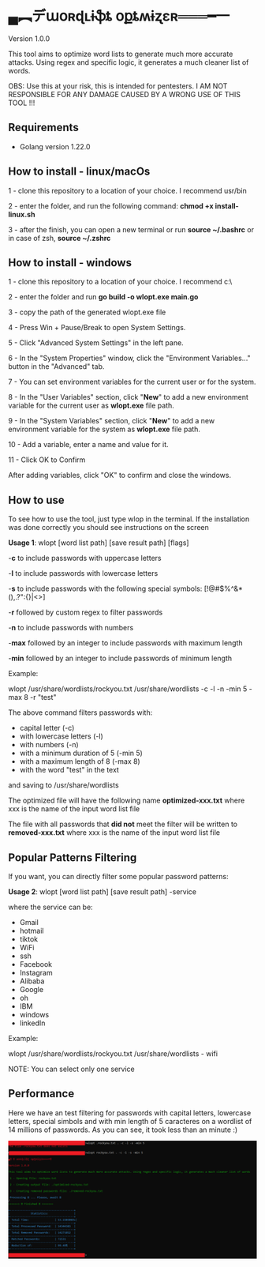 
# ▄︻デաօʀɖʟɨֆȶ օքȶʍɨʐɛʀ═══━一

 Version 1.0.0

This tool aims to optimize word lists to generate much more accurate attacks. Using regex and specific logic, it generates a much cleaner list of words.

OBS: Use this at your risk, this is intended for pentesters. I AM NOT RESPONSIBLE FOR ANY DAMAGE CAUSED BY A WRONG USE OF THIS TOOL !!!

## Requirements

- Golang version 1.22.0

## How to install - linux/macOs

1 - clone this repository to a location of your choice. I recommend usr/bin

2 - enter the folder, and run the following command: **chmod +x install-linux.sh**

3 - after the finish,  you can open a new terminal or run  **source ~/.bashrc** or in case of zsh,  **source ~/.zshrc**

## How to install - windows

1  - clone this repository to a location of your choice. I recommend c:\

2  - enter the folder and run **go build -o wlopt.exe main.go**

3  - copy the path of the generated wlopt.exe file

4  - Press Win + Pause/Break to open System Settings.

5  - Click "Advanced System Settings" in the left pane.

6  - In the "System Properties" window, click the "Environment Variables..." button in the "Advanced" tab.

7  - You can set environment variables for the current user or for the system.

8 - In the "User Variables" section, click "**New**" to add a new environment variable for the current user as **wlopt.exe** file path.

9 - In the "System Variables" section, click "**New**" to add a new environment variable for the system as **wlopt.exe** file path.

10 - Add a variable, enter a name and value for it.

11 - Click OK to Confirm

After adding variables, click "OK" to confirm and close the windows.

## How to use

To see how to use the tool, just type wlop in the terminal. If the installation was done correctly you should see instructions on the screen

**Usage 1**: wlopt [word list path] [save result path] [flags]

-**c** to include passwords with uppercase letters

-**l** to include passwords with lowercase letters

-**s** to include passwords with the following special symbols: [!@#$%^&*(),.?\":{}|<>]

-**r** followed by custom regex to filter passwords

-**n** to include passwords with numbers

-**max** followed by an integer to include passwords with maximum length

-**min** followed by an integer to include passwords of minimum length

Example:

wlopt /usr/share/wordlists/rockyou.txt /usr/share/wordlists -c -l -n -min 5 -max 8 -r "test"

The above command filters passwords with:

- capital letter (-c)
- with lowercase letters (-l)
- with numbers (-n)
- with a minimum duration of 5 (-min 5)
- with a maximum length of 8 (-max 8)
- with the word "test" in the text

and saving to /usr/share/wordlists

The optimized file will have the following name **optimized-xxx.txt** where xxx is the name of the input word list file

The file with all passwords that **did not**  meet the filter will be written to **removed-xxx.txt** where xxx is the name of the input word list file

## Popular Patterns Filtering

If you want, you can directly filter some popular password patterns:

**Usage 2**: wlopt [word list path] [save result path] -service

where the service can be:

- Gmail
- hotmail
- tiktok
- WiFi
- ssh
- Facebook
- Instagram
- Alibaba
- Google
- oh
- IBM
- windows
- linkedIn

Example:

wlopt /usr/share/wordlists/rockyou.txt /usr/share/wordlists - wifi

NOTE: You can select only one service

## Performance

Here we have an test filtering for passwords with capital letters, lowercase letters, special simbols and with min length of 5 caracteres on a wordlist of 14 millions of passwords. As you can see, it took less than an minute :) 

![test result](assets/result.PNG)
